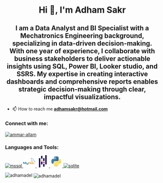 <h1 align="center">Hi 👋, I'm Adham Sakr</h1>
<h2 align="center">I am a Data Analyst and BI Specialist with a Mechatronics Engineering background, specializing in data-driven decision-making. With one year of experience, I collaborate with business stakeholders to deliver actionable insights using SQL, Power BI, Looker studio, and SSRS. My expertise in creating interactive dashboards and comprehensive reports enables strategic decision-making through clear, impactful visualizations.</h2>

- 📫 How to reach me **adhamsakr@hotmail.com**

<h3 align="left">Connect with me:</h3>
<p align="left">
<a href="https://www.linkedin.com/in/adhamsakr" target="blank"><img align="center" src="https://raw.githubusercontent.com/rahuldkjain/github-profile-readme-generator/master/src/images/icons/Social/linked-in-alt.svg" alt="ammar-allam" height="30" width="40" /></a>
</p>

<h3 align="left">Languages and Tools:</h3>
<p align="left"> <a href="https://www.microsoft.com/en-us/sql-server" target="_blank" rel="noreferrer"> <img src="https://www.svgrepo.com/show/303229/microsoft-sql-server-logo.svg" alt="mssql" width="40" height="40"/> </a> <a href="https://www.mysql.com/" target="_blank" rel="noreferrer"> <img src="https://raw.githubusercontent.com/devicons/devicon/master/icons/mysql/mysql-original-wordmark.svg" alt="mysql" width="40" height="40"/> </a> <a href="https://pandas.pydata.org/" target="_blank" rel="noreferrer"> <img src="https://raw.githubusercontent.com/devicons/devicon/2ae2a900d2f041da66e950e4d48052658d850630/icons/pandas/pandas-original.svg" alt="pandas" width="40" height="40"/> </a> <a href="https://www.python.org" target="_blank" rel="noreferrer"> <img src="https://raw.githubusercontent.com/devicons/devicon/master/icons/python/python-original.svg" alt="python" width="40" height="40"/> </a> <a href="https://www.sqlite.org/" target="_blank" rel="noreferrer"> <img src="https://www.vectorlogo.zone/logos/sqlite/sqlite-icon.svg" alt="sqlite" width="40" height="40"/> </a> </p>

<p><img align="left" src="https://github-readme-stats.vercel.app/api/top-langs?username=adhamadel&show_icons=true&locale=en&layout=compact" alt="adhamadel" /></p>

<p>&nbsp;<img align="center" src="https://github-readme-stats.vercel.app/api?username=adhamadel&show_icons=true&locale=en" alt="adhamadel" /></p>
